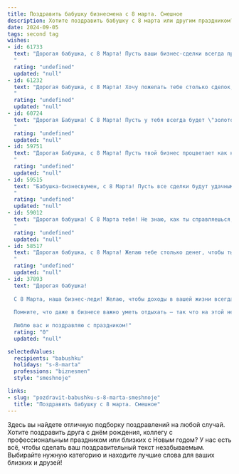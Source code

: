 ```yaml
---
title: Поздравить бабушку бизнесмена с 8 марта. Смешное
description: Хотите поздравить бабушку с 8 марта или другим праздником? Наш ИИ создаст незабываемое поздравление, а вы обязательно выделитесь среди других.  
date: 2024-09-05
tags: second tag
wishes:
- id: 61733
  text: "Дорогая бабушка, с 8 Марта! Пусть ваши бизнес-сделки всегда приносят прибыль, а новые контракты сыплются на вас, как весенние цветы!  😊
  "
  rating: "undefined"
  updated: "null"
- id: 61232
  text: "Дорогая бабушка, с 8 Марта! Хочу пожелать тебе столько сделок, что ты будешь думать не о внуках, а о балансе на счёте! 😉  Пусть твои идеи всегда будут прибыльными, а конкуренты завидуют твоей хватке! 🎉
  "
  rating: "undefined"
  updated: "null"
- id: 60724
  text: "Дорогая Бабушка! С 8 Марта! Пусть у тебя всегда будет \"золотой запас\" не только в бизнесе, но и в жизни! 😜  Желаю тебе процветания и легкости в делах, чтобы все сделки были максимально выгодными, а конкуренты - только в зависти! 🥂
  "
  rating: "undefined"
  updated: "null"
- id: 59751
  text: "Дорогая Бабушка, с 8 Марта! Пусть твой бизнес процветает как никогда, а прибыль течет рекой! Надеюсь, ты не забыла про \"женскую логику\" в работе - она всегда пригодится, даже в самых сложных сделках 😉
  "
  rating: "undefined"
  updated: "null"
- id: 59515
  text: "Бабушка-бизнесвумен, с 8 Марта! Пусть все сделки будут удачными, а конкуренты завидуют твоему железному характеру и деловой хватке. Пусть тебе всегда везёт, как на фондовом рынке! 😄
  "
  rating: "undefined"
  updated: "null"
- id: 59012
  text: "Дорогая бабушка! С 8 Марта тебя! Не знаю, как ты справляешься, совмещая бизнес и заботу о нас, но ты — настоящий бизнес-вумен и королева multitasking!  Желаю тебе безграничного потока клиентов, золотых сделок и чтобы конкуренты всегда были в пролете! ;)
  "
  rating: "undefined"
  updated: "null"
- id: 58517
  text: "Дорогая бабушка, с 8 Марта! Желаю тебе столько денег, чтобы ты могла купить себе все акции \"Газпрома\" и стать самой богатой бизнесвумен на свете! Но помни: главное – не деньги, а здоровье, любовь и, конечно же, внуки, которые тебя любят!
  "
  rating: "undefined"
  updated: "null"
- id: 37893
  text: "Дорогая бабушка!
  
  С 8 Марта, наша бизнес-леди! Желаю, чтобы доходы в вашей жизни всегда превышали расходы, а счастье шло по нарастающей, как прибыль от досрочного взятия кредитов! Пусть весна приносит только качественные акции настроения, а конкуренция с соседями по саду прекращается на уровне дружбы!
  
  Помните, что даже в бизнесе важно уметь отдыхать — так что на этой неделе просим закрыть все дела и открыть сезон весеннего балластного шопинга!
  
  Люблю вас и поздравляю с праздником!"
  rating: "0"
  updated: "null"

selectedValues:
  recipients: "babushku"
  holidays: "s-8-marta"
  professions: "biznesmen"
  style: "smeshnoje"

links:
- slug: "pozdravit-babushku-s-8-marta-smeshnoje"
  title: "Поздравить бабушку с 8 марта. Смешное"
---
```


Здесь вы найдете отличную подборку поздравлений на любой случай. 
Хотите поздравить друга с днём рождения, коллегу с профессиональным праздником или близких с Новым годом? У нас есть всё, чтобы сделать ваш поздравительный текст незабываемым. Выбирайте нужную категорию и находите лучшие слова для ваших близких и друзей!
